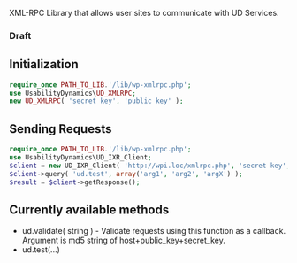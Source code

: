 XML-RPC Library that allows user sites to communicate with UD Services.

### Draft

## Initialization

```php
require_once PATH_TO_LIB.'/lib/wp-xmlrpc.php';
use UsabilityDynamics\UD_XMLRPC;
new UD_XMLRPC( 'secret key', 'public key' );
```

## Sending Requests

```php
require_once PATH_TO_LIB.'/lib/wp-xmlrpc.php';
use UsabilityDynamics\UD_IXR_Client;
$client = new UD_IXR_Client( 'http://wpi.loc/xmlrpc.php', 'secret key', 'public key', 'WordPress 3.7.1; WP-Invoice 3.09.1;' );
$client->query( 'ud.test', array('arg1', 'arg2', 'argX') );
$result = $client->getResponse();
```

## Currently available methods

* ud.validate( string ) - Validate requests using this function as a callback. Argument is md5 string of host+public_key+secret_key.
* ud.test(...)
